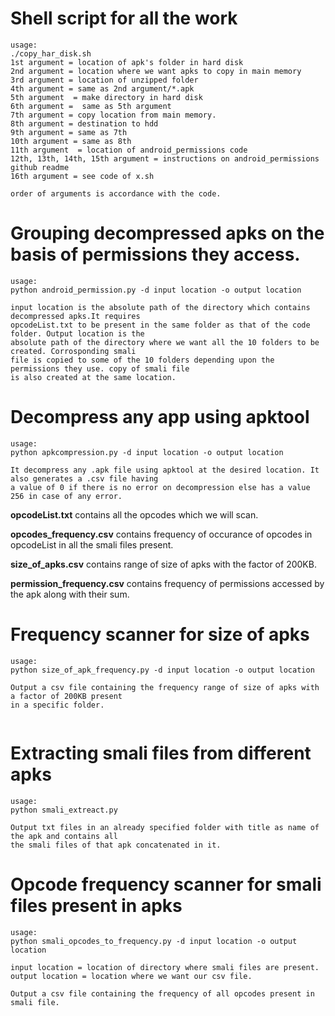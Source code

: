 # Shell script for all the work
```
usage:
./copy_har_disk.sh
1st argument = location of apk's folder in hard disk
2nd argument = location where we want apks to copy in main memory
3rd argument = location of unzipped folder
4th argument = same as 2nd argument/*.apk
5th argument  = make directory in hard disk
6th argument =  same as 5th argument
7th argument = copy location from main memory.
8th argument = destination to hdd
9th argument = same as 7th
10th argument = same as 8th
11th argument  = location of android_permissions code
12th, 13th, 14th, 15th argument = instructions on android_permissions github readme
16th argument = see code of x.sh

order of arguments is accordance with the code.

```

# Grouping decompressed apks on the basis of permissions they access.
```
usage:
python android_permission.py -d input location -o output location

input location is the absolute path of the directory which contains decompressed apks.It requires
opcodeList.txt to be present in the same folder as that of the code folder. Output location is the
absolute path of the directory where we want all the 10 folders to be created. Corrosponding smali
file is copied to some of the 10 folders depending upon the permissions they use. copy of smali file
is also created at the same location. 

```
# Decompress any app using apktool
```
usage:
python apkcompression.py -d input location -o output location

It decompress any .apk file using apktool at the desired location. It also generates a .csv file having
a value of 0 if there is no error on decompression else has a value 256 in case of any error.

```

**opcodeList.txt** contains all the opcodes which we will scan.                                       

**opcodes_frequency.csv** contains frequency of occurance of opcodes in opcodeList in all the smali files present.  

**size_of_apks.csv** contains range of size of apks with the factor of 200KB.

**permission_frequency.csv** contains frequency of permissions accessed by the apk along with their sum.
# Frequency scanner for size of apks
```
usage:
python size_of_apk_frequency.py -d input location -o output location

Output a csv file containing the frequency range of size of apks with a factor of 200KB present
in a specific folder.


```
# Extracting smali files from different apks
```
usage:
python smali_extreact.py

Output txt files in an already specified folder with title as name of the apk and contains all 
the smali files of that apk concatenated in it.

```
# Opcode frequency scanner for smali files present in apks

```
usage:
python smali_opcodes_to_frequency.py -d input location -o output location

input location = location of directory where smali files are present.
output location = location where we want our csv file.

Output a csv file containing the frequency of all opcodes present in smali file.

```
